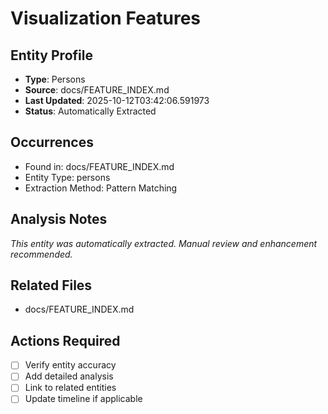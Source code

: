 # Visualization Features

## Entity Profile
- **Type**: Persons
- **Source**: docs/FEATURE_INDEX.md
- **Last Updated**: 2025-10-12T03:42:06.591973
- **Status**: Automatically Extracted

## Occurrences
- Found in: docs/FEATURE_INDEX.md
- Entity Type: persons
- Extraction Method: Pattern Matching

## Analysis Notes
*This entity was automatically extracted. Manual review and enhancement recommended.*

## Related Files
- docs/FEATURE_INDEX.md

## Actions Required
- [ ] Verify entity accuracy
- [ ] Add detailed analysis
- [ ] Link to related entities
- [ ] Update timeline if applicable
